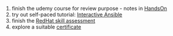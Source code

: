 1. finish the udemy course for review purpose - notes in [HandsOn](hands_on.md)
1. try out self-paced tutorial: [Interactive Ansible](https://www.redhat.com/en/interactive-labs/ansible)
1. finish the [RedHat skill assessment](https://skills.ole.redhat.com/en)
1. explore a suitable [certificate](https://www.redhat.com/en/technologies/management/ansible/training-and-certification)


